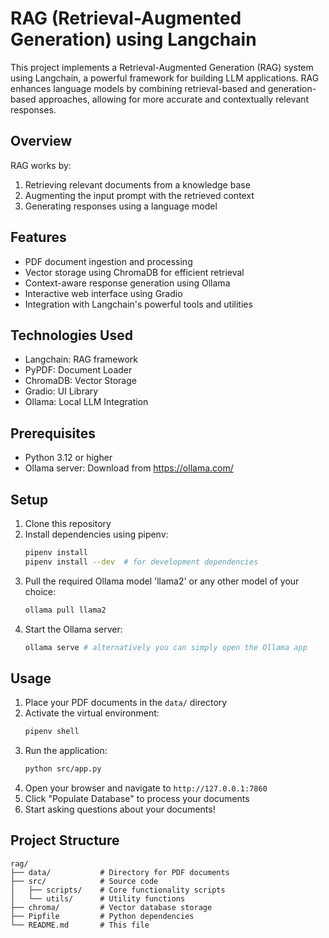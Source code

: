 # RAG (Retrieval-Augmented Generation) using Langchain

This project implements a Retrieval-Augmented Generation (RAG) system using Langchain, a powerful framework for building LLM applications. RAG enhances language models by combining retrieval-based and generation-based approaches, allowing for more accurate and contextually relevant responses.

## Overview

RAG works by:
1. Retrieving relevant documents from a knowledge base
2. Augmenting the input prompt with the retrieved context
3. Generating responses using a language model

## Features

- PDF document ingestion and processing
- Vector storage using ChromaDB for efficient retrieval
- Context-aware response generation using Ollama
- Interactive web interface using Gradio
- Integration with Langchain's powerful tools and utilities

## Technologies Used

- Langchain: RAG framework
- PyPDF: Document Loader
- ChromaDB: Vector Storage
- Gradio: UI Library
- Ollama: Local LLM Integration

## Prerequisites

- Python 3.12 or higher
- Ollama server: Download from https://ollama.com/

## Setup

1. Clone this repository
2. Install dependencies using pipenv:
   ```bash
   pipenv install
   pipenv install --dev  # for development dependencies
   ```
3. Pull the required Ollama model 'llama2' or any other model of your choice:
   ```bash
   ollama pull llama2
   ```
4. Start the Ollama server:
   ```bash
   ollama serve # alternatively you can simply open the Ollama app
   ```

## Usage

1. Place your PDF documents in the `data/` directory
2. Activate the virtual environment:
   ```bash
   pipenv shell
   ```
3. Run the application:
   ```bash
   python src/app.py
   ```
4. Open your browser and navigate to `http://127.0.0.1:7860`
5. Click "Populate Database" to process your documents
6. Start asking questions about your documents!

## Project Structure

```
rag/
├── data/           # Directory for PDF documents
├── src/            # Source code
│   ├── scripts/    # Core functionality scripts
│   └── utils/      # Utility functions
├── chroma/         # Vector database storage
├── Pipfile         # Python dependencies
└── README.md       # This file
```